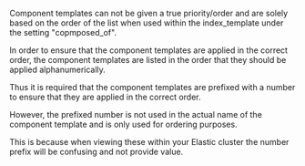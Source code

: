 Component templates can not be given a true priority/order and are solely based on the order of the list when used within the index_template under the setting "copmposed_of".

In order to ensure that the component templates are applied in the correct order, the component templates are listed in the order that they should be applied alphanumerically.

Thus it is required that the component templates are prefixed with a number to ensure that they are applied in the correct order.

However, the prefixed number is not used in the actual name of the component template and is only used for ordering purposes.

This is because when viewing these within your Elastic cluster the number prefix will be confusing and not provide value.